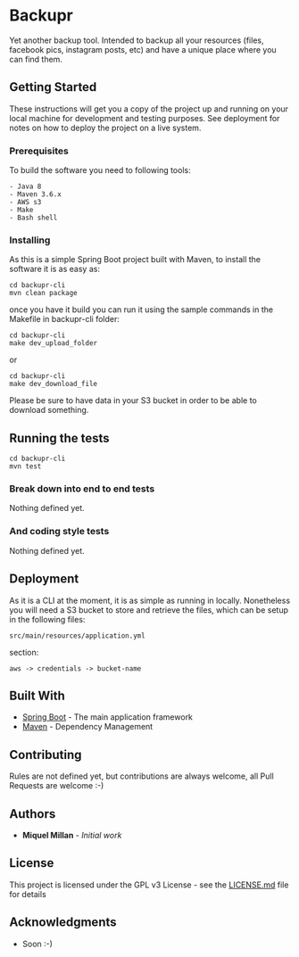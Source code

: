 # Backupr

Yet another backup tool. Intended to backup all your resources (files, facebook pics, instagram posts, etc) and have a unique place where you can find them.

## Getting Started

These instructions will get you a copy of the project up and running on your local machine for development and testing purposes. See deployment for notes on how to deploy the project on a live system.

### Prerequisites

To build the software you need to following tools:

```
- Java 8
- Maven 3.6.x
- AWS s3
- Make
- Bash shell
```

### Installing

As this is a simple Spring Boot project built with Maven, to install the software it is as easy as:

```
cd backupr-cli
mvn clean package
```

once you have it build you can run it using the sample commands in the Makefile in backupr-cli folder:
```
cd backupr-cli
make dev_upload_folder
```
or
```
cd backupr-cli
make dev_download_file
```
Please be sure to have data in your S3 bucket in order to be able to download something.

## Running the tests
```
cd backupr-cli
mvn test
```
### Break down into end to end tests

Nothing defined yet.

### And coding style tests

Nothing defined yet.

## Deployment

As it is a CLI at the moment, it is as simple as running in locally. Nonetheless you will need a S3 bucket to store and retrieve the files, which can be setup in the following files:

```
src/main/resources/application.yml
```
section:

```
aws -> credentials -> bucket-name
```

## Built With

* [Spring Boot](https://spring.io/projects/spring-boot) - The main application framework
* [Maven](https://maven.apache.org/) - Dependency Management

## Contributing

Rules are not defined yet, but contributions are always welcome, all Pull Requests are welcome :-)

## Authors

* **Miquel Millan** - *Initial work*

## License

This project is licensed under the GPL v3 License - see the [LICENSE.md](LICENSE.md) file for details

## Acknowledgments

* Soon :-)
